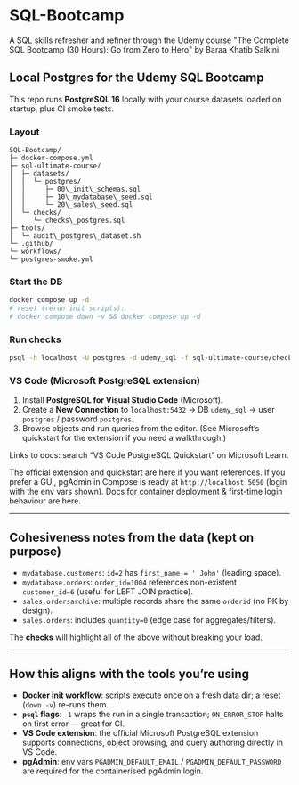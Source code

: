 # SQL-Bootcamp

A SQL skills refresher and refiner through the Udemy course "The Complete SQL Bootcamp (30 Hours): Go from Zero to Hero" by Baraa Khatib Salkini

## Local Postgres for the Udemy SQL Bootcamp

This repo runs **PostgreSQL 16** locally with your course datasets loaded on startup, plus CI smoke tests.

### Layout

```plaintext
SQL-Bootcamp/
├─ docker-compose.yml
├─ sql-ultimate-course/
│  ├─ datasets/
│  │  └─ postgres/
│  │     ├─ 00\_init\_schemas.sql
│  │     ├─ 10\_mydatabase\_seed.sql
│  │     └─ 20\_sales\_seed.sql
│  └─ checks/
│     └─ checks\_postgres.sql
├─ tools/
│  └─ audit\_postgres\_dataset.sh
└─ .github/
└─ workflows/
└─ postgres-smoke.yml
````

### Start the DB

```bash
docker compose up -d
# reset (rerun init scripts):
# docker compose down -v && docker compose up -d
````

### Run checks

```bash
psql -h localhost -U postgres -d udemy_sql -f sql-ultimate-course/checks/checks_postgres.sql
```

### VS Code (Microsoft PostgreSQL extension)

1. Install **PostgreSQL for Visual Studio Code** (Microsoft).
2. Create a **New Connection** to `localhost:5432` → DB `udemy_sql` → user `postgres` / password `postgres`.
3. Browse objects and run queries from the editor.
   (See Microsoft’s quickstart for the extension if you need a walkthrough.)

Links to docs: search “VS Code PostgreSQL Quickstart” on Microsoft Learn.

The official extension and quickstart are here if you want references.
If you prefer a GUI, pgAdmin in Compose is ready at `http://localhost:5050` (login with the env vars shown). Docs for container deployment & first-time login behaviour are here.

---

## Cohesiveness notes from the data (kept on purpose)

- `mydatabase.customers`: `id=2` has `first_name = ' John'` (leading space).  
- `mydatabase.orders`: `order_id=1004` references non-existent `customer_id=6` (useful for LEFT JOIN practice).  
- `sales.ordersarchive`: multiple records share the same `orderid` (no PK by design).  
- `sales.orders`: includes `quantity=0` (edge case for aggregates/filters).

The **checks** will highlight all of the above without breaking your load.

---

## How this aligns with the tools you’re using

- **Docker init workflow**: scripts execute once on a fresh data dir; a reset (`down -v`) re-runs them.
- **`psql` flags**: `-1` wraps the run in a single transaction; `ON_ERROR_STOP` halts on first error — great for CI. 
- **VS Code extension**: the official Microsoft PostgreSQL extension supports connections, object browsing, and query authoring directly in VS Code. 
- **pgAdmin**: env vars `PGADMIN_DEFAULT_EMAIL` / `PGADMIN_DEFAULT_PASSWORD` are required for the containerised pgAdmin login.
